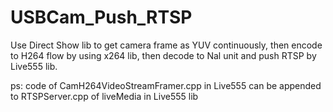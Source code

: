 # USBCam_Push_RTSP

Use Direct Show lib to get camera frame as YUV continuously, then encode to H264 flow by using x264 lib, then decode to Nal unit and push RTSP by Live555 lib.

ps: code of CamH264VideoStreamFramer.cpp in Live555 can be appended to RTSPServer.cpp of liveMedia in Live555 lib

